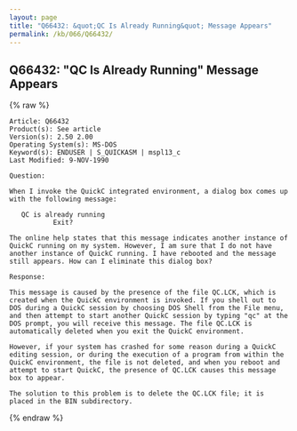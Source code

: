 ```yaml
---
layout: page
title: "Q66432: &quot;QC Is Already Running&quot; Message Appears"
permalink: /kb/066/Q66432/
---
```


## Q66432: &quot;QC Is Already Running&quot; Message Appears

{% raw %}

	Article: Q66432
	Product(s): See article
	Version(s): 2.50 2.00
	Operating System(s): MS-DOS
	Keyword(s): ENDUSER | S_QUICKASM | mspl13_c
	Last Modified: 9-NOV-1990
	
	Question:
	
	When I invoke the QuickC integrated environment, a dialog box comes up
	with the following message:
	
	   QC is already running
	           Exit?
	
	The online help states that this message indicates another instance of
	QuickC running on my system. However, I am sure that I do not have
	another instance of QuickC running. I have rebooted and the message
	still appears. How can I eliminate this dialog box?
	
	Response:
	
	This message is caused by the presence of the file QC.LCK, which is
	created when the QuickC environment is invoked. If you shell out to
	DOS during a QuickC session by choosing DOS Shell from the File menu,
	and then attempt to start another QuickC session by typing "qc" at the
	DOS prompt, you will receive this message. The file QC.LCK is
	automatically deleted when you exit the QuickC environment.
	
	However, if your system has crashed for some reason during a QuickC
	editing session, or during the execution of a program from within the
	QuickC environment, the file is not deleted, and when you reboot and
	attempt to start QuickC, the presence of QC.LCK causes this message
	box to appear.
	
	The solution to this problem is to delete the QC.LCK file; it is
	placed in the BIN subdirectory.

{% endraw %}
